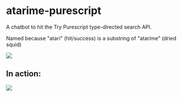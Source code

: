 # atarime-purescript

A chatbot to hit the Try Purescript type-directed search API.

Named because "atari" (hit/success) is a substring of "atarime" (dried squid)

![](http://pop-a-gogo.com/wp/wp-content/uploads/2015/02/diet_atarime.jpg)

## In action:

![](http://i.imgur.com/UcIVqeE.png)
